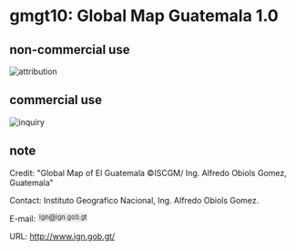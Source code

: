# gmgt10: Global Map Guatemala 1.0
## non-commercial use
![attribution](https://globalmaps.github.io/globalmaps/attribution.png)
## commercial use
![inquiry](https://globalmaps.github.io/globalmaps/inquiry.png)

## note
Credit: "Global Map of El Guatemala ©ISCGM/ Ing. Alfredo Obiols Gomez, Guatemala"

Contact: Instituto Geografico Nacional, Ing. Alfredo Obiols Gomez.

E-mail: ![email](email.png)

URL: http://www.ign.gob.gt/
